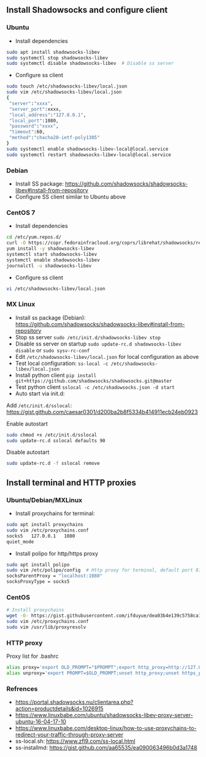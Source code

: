 ## Install Shadowsocks and configure client

### Ubuntu
* Install dependencies
```bash
sudo apt install shadowsocks-libev
sudo systemctl stop shadowsocks-libev
sudo systemctl disable shadowsocks-libev  # Disable ss server
```
* Configure ss client
```bash
sudo touch /etc/shadowsocks-libev/local.json
sudo vim /etc/shadowsocks-libev/local.json
{
 "server":"xxxx",
 "server_port":xxxx,
 "local_address":"127.0.0.1",
 "local_port":1080,
 "password":"xxxx",
 "timeout":60,
 "method":"chacha20-ietf-poly1305"
}
sudo systemctl enable shadowsocks-libev-local@local.service
sudo systemctl restart shadowsocks-libev-local@local.service
```

### Debian
* Install SS package: https://github.com/shadowsocks/shadowsocks-libev#install-from-repository
* Configure SS client similar to Ubuntu above

### CentOS 7
* Install dependencies
```bash
cd /etc/yum.repos.d/
curl -O https://copr.fedorainfracloud.org/coprs/librehat/shadowsocks/repo/epel-7/librehat-shadowsocks-epel-7.repo
yum install -y shadowsocks-libev
systemctl start shadowsocks-libev
systemctl enable shadowsocks-libev
journalctl -u shadowsocks-libev
```
* Configure ss client
```bash
vi /etc/shadowsocks-libev/local.json
```

### MX Linux
* Install ss package (Debian): https://github.com/shadowsocks/shadowsocks-libev#install-from-repository
* Stop ss server `sudo /etc/init.d/shadowsocks-libev stop`
* Disable ss server on startup `sudo update-rc.d shadowsocks-libev disable` or `sudo sysv-rc-conf`
* Edit `/etc/shadowsocks-libev/local.json` for local configuration as above
* Test local configuration: `ss-local -c /etc/shadowsocks-libev/local.json`
* Install python client `pip install git+https://github.com/shadowsocks/shadowsocks.git@master`
* Test python client `sslocal -c /etc/shadowsocks.json -d start`
* Auto start via init.d:

Add `/etc/init.d/sslocal`: https://gist.github.com/caesar0301/d200ba2b8f5334b414911ecb24eb0923

Enable autostart
```bash
sudo chmod +x /etc/init.d/sslocal
sudo update-rc.d sslocal defaults 90
```
Disable autostart
```bash
sudo update-rc.d -f sslocal remove
```

## Install terminal and HTTP proxies

### Ubuntu/Debian/MXLinux
* Install proxychains for terminal:
```bash
sudo apt install proxychains
sudo vim /etc/proxychains.conf
socks5   127.0.0.1   1080
quiet_mode
```
* Install polipo for http/https proxy
```bash
sudo apt install polipo
sudo vim /etc/polipo/config  # Http proxy for terminal, default port 8123
socksParentProxy = "localhost:1080"
socksProxyType = socks5
```

### CentOS
```bash
# Install proxychains
wget -O- https://gist.githubusercontent.com/ifduyue/dea03b4e139c5758ca114770027cf65c/raw/install-proxychains-ng.sh | sudo bash -s
sudo vim /etc/proxychains.conf
sudo vim /usr/lib/proxyresolv
```

### HTTP proxy
Proxy list for .bashrc
```bash
alias proxy='export OLD_PROMPT="$PROMPT";export http_proxy=http://127.0.0.1:8123;export https_proxy=http://127.0.0.1:8123;export PROMPT="[PROXY] $PROMPT"'
alias unproxy='export PROMPT=$OLD_PROMPT;unset http_proxy;unset https_proxy;unset OLD_PROMPT'
```

### Refrences
* https://portal.shadowsocks.nu/clientarea.php?action=productdetails&id=1026915
* https://www.linuxbabe.com/ubuntu/shadowsocks-libev-proxy-server-ubuntu-16-04-17-10
* https://www.linuxbabe.com/desktop-linux/how-to-use-proxychains-to-redirect-your-traffic-through-proxy-server
* ss-local.sh: https://www.zfl9.com/ss-local.html
* ss-installmd: https://gist.github.com/aa65535/ea090063496b0d3a1748
